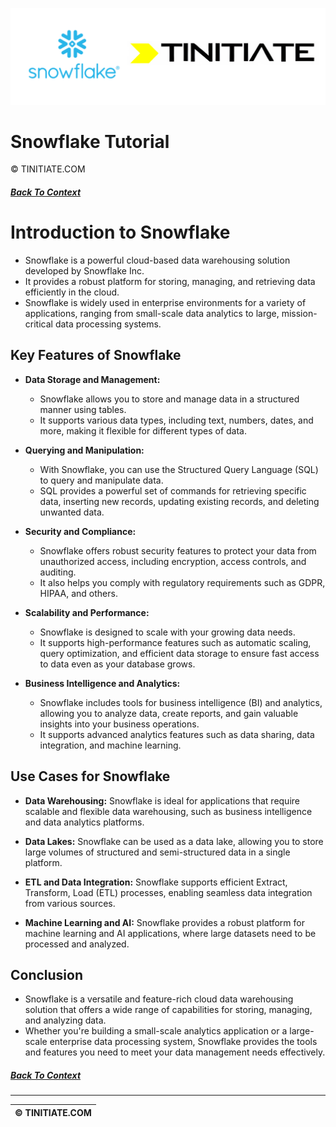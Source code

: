 ![Snowflake Tinitiate Image](snowflake_tinitiate.png)
# Snowflake Tutorial
&copy; TINITIATE.COM

##### [Back To Context](./README.md)

# Introduction to Snowflake
* Snowflake is a powerful cloud-based data warehousing solution developed by Snowflake Inc.
* It provides a robust platform for storing, managing, and retrieving data efficiently in the cloud.
* Snowflake is widely used in enterprise environments for a variety of applications, ranging from small-scale data analytics to large, mission-critical data processing systems.

## Key Features of Snowflake
* **Data Storage and Management:**
    * Snowflake allows you to store and manage data in a structured manner using tables.
    * It supports various data types, including text, numbers, dates, and more, making it flexible for different types of data.

* **Querying and Manipulation:**
    * With Snowflake, you can use the Structured Query Language (SQL) to query and manipulate data.
    * SQL provides a powerful set of commands for retrieving specific data, inserting new records, updating existing records, and deleting unwanted data.
* **Security and Compliance:**
    * Snowflake offers robust security features to protect your data from unauthorized access, including encryption, access controls, and auditing.
    * It also helps you comply with regulatory requirements such as GDPR, HIPAA, and others.
* **Scalability and Performance:**
    * Snowflake is designed to scale with your growing data needs.
    * It supports high-performance features such as automatic scaling, query optimization, and efficient data storage to ensure fast access to data even as your database grows.
* **Business Intelligence and Analytics:**
    * Snowflake includes tools for business intelligence (BI) and analytics, allowing you to analyze data, create reports, and gain valuable insights into your business operations.
    * It supports advanced analytics features such as data sharing, data integration, and machine learning.

## Use Cases for Snowflake
- **Data Warehousing:** Snowflake is ideal for applications that require scalable and flexible data warehousing, such as business intelligence and data analytics platforms.

- **Data Lakes:** Snowflake can be used as a data lake, allowing you to store large volumes of structured and semi-structured data in a single platform.
- **ETL and Data Integration:** Snowflake supports efficient Extract, Transform, Load (ETL) processes, enabling seamless data integration from various sources.
- **Machine Learning and AI:** Snowflake provides a robust platform for machine learning and AI applications, where large datasets need to be processed and analyzed.

## Conclusion
* Snowflake is a versatile and feature-rich cloud data warehousing solution that offers a wide range of capabilities for storing, managing, and analyzing data.
* Whether you're building a small-scale analytics application or a large-scale enterprise data processing system, Snowflake provides the tools and features you need to meet your data management needs effectively.

##### [Back To Context](./README.md)
***
| &copy; TINITIATE.COM |
|----------------------|